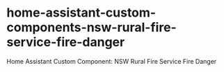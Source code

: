 # home-assistant-custom-components-nsw-rural-fire-service-fire-danger
Home Assistant Custom Component: NSW Rural Fire Service Fire Danger

